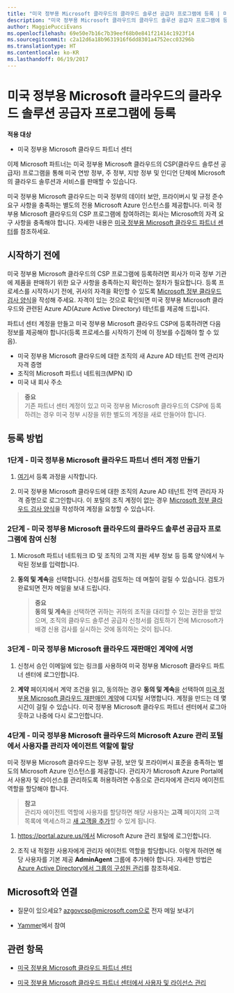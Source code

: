 ```yaml
---
title: "미국 정부용 Microsoft 클라우드의 클라우드 솔루션 공급자 프로그램에 등록 | 미국 정부용 Microsoft 클라우드 파트너 센터"
description: "미국 정부용 Microsoft 클라우드의 클라우드 솔루션 공급자 프로그램에 등록하기 전에 CSP 프로그램 요구 사항에 대해 자세히 알아보세요."
author: MaggiePucciEvans
ms.openlocfilehash: 69e50e7b16c7b39eef68b0e841f21414c1923f14
ms.sourcegitcommit: c2a12d6a18b9631916f6dd8301a4752ecc03296b
ms.translationtype: HT
ms.contentlocale: ko-KR
ms.lasthandoff: 06/19/2017
---
```

# <a name="enroll-in-the-cloud-solution-provider-program-for-microsoft-cloud-for-us-government"></a>미국 정부용 Microsoft 클라우드의 클라우드 솔루션 공급자 프로그램에 등록

**적용 대상**

-  미국 정부용 Microsoft 클라우드 파트너 센터

이제 Microsoft 파트너는 미국 정부용 Microsoft 클라우드의 CSP(클라우드 솔루션 공급자) 프로그램을 통해 미국 연방 정부, 주 정부, 지방 정부 및 인디언 단체에 Microsoft의 클라우드 솔루션과 서비스를 판매할 수 있습니다. 

미국 정부용 Microsoft 클라우드는 미국 정부의 데이터 보안, 프라이버시 및 규정 준수 요구 사항을 충족하는 별도의 전용 Microsoft Azure 인스턴스를 제공합니다. 미국 정부용 Microsoft 클라우드의 CSP 프로그램에 참여하려는 회사는 Microsoft의 자격 요구 사항을 충족해야 합니다. 자세한 내용은 [미국 정부용 Microsoft 클라우드 파트너 센터](partner-center-for-microsoft-us-govt-cloud.md)를 참조하세요.

## <a name="before-you-begin"></a>시작하기 전에

미국 정부용 Microsoft 클라우드의 CSP 프로그램에 등록하려면 회사가 미국 정부 기관에 제품을 판매하기 위한 요구 사항을 충족하는지 확인하는 절차가 필요합니다. 등록 프로세스를 시작하시기 전에, 귀사의 자격을 확인할 수 있도록 [Microsoft 정부 클라우드 검사 양식](http://azuregov.microsoft.com/csp)을 작성해 주세요. 자격이 있는 것으로 확인되면 미국 정부용 Microsoft 클라우드와 관련된 Azure AD(Azure Active Directory) 테넌트를 제공해 드립니다.  

파트너 센터 계정을 만들고 미국 정부용 Microsoft 클라우드 CSP에 등록하려면 다음 정보를 제공해야 합니다(등록 프로세스를 시작하기 전에 이 정보를 수집해야 할 수 있음).

-  미국 정부용 Microsoft 클라우드에 대한 조직의 새 Azure AD 테넌트 전역 관리자 자격 증명
-  조직의 Microsoft 파트너 네트워크(MPN) ID 
-  미국 내 회사 주소

>**중요**<br>
기존 파트너 센터 계정이 있고 미국 정부용 Microsoft 클라우드의 CSP에 등록하려는 경우 미국 정부 시장을 위한 별도의 계정을 새로 만들어야 합니다.

## <a name="how-to-enroll"></a>등록 방법 

### <a name="step-1---create-a-partner-center-account-for-microsoft-cloud-for-us-government"></a>1단계 - 미국 정부용 Microsoft 클라우드 파트너 센터 계정 만들기

1.  [여기](https://partnercenter.microsoft.com/register/resellerusgjoinnow)서 등록 과정을 시작합니다. 

2.  미국 정부용 Microsoft 클라우드에 대한 조직의 Azure AD 테넌트 전역 관리자 자격 증명으로 로그인합니다. 이 포털의 조직 계정이 없는 경우 [Microsoft 정부 클라우드 검사 양식](http://azuregov.microsoft.com/csp)을 작성하여 계정을 요청할 수 있습니다.


### <a name="step-2---apply-to-participate-in-the-cloud-solution-provider-program-for-microsoft-cloud-for-us-government"></a>2단계 - 미국 정부용 Microsoft 클라우드의 클라우드 솔루션 공급자 프로그램에 참여 신청

1.  Microsoft 파트너 네트워크 ID 및 조직의 고객 지원 세부 정보 등 등록 양식에서 누락된 정보를 입력합니다. 

2.  **동의 및 계속**을 선택합니다. 신청서를 검토하는 데 며칠이 걸릴 수 있습니다. 검토가 완료되면 전자 메일을 보내 드립니다.

    >**중요**<br>
    **동의 및 계속**을 선택하면 귀하는 귀하의 조직을 대리할 수 있는 권한을 받았으며, 조직의 클라우드 솔루션 공급자 신청서를 검토하기 전에 Microsoft가 배경 신용 검사를 실시하는 것에 동의하는 것이 됩니다.


### <a name="step-3---sign-the-reseller-agreement-for-microsoft-cloud-for-us-government"></a>3단계 - 미국 정부용 Microsoft 클라우드 재판매인 계약에 서명

1. 신청서 승인 이메일에 있는 링크를 사용하여 미국 정부용 Microsoft 클라우드 파트너 센터에 로그인합니다. 

2. **계약** 페이지에서 계약 조건을 읽고, 동의하는 경우 **동의 및 계속**을 선택하여 [미국 정부용 Microsoft 클라우드 재판매인 계약](https://go.microsoft.com/fwlink/p/?linkid=843364)에 디지털 서명합니다. 계정을 만드는 데 몇 시간이 걸릴 수 있습니다. 미국 정부용 Microsoft 클라우드 파트너 센터에서 로그아웃하고 나중에 다시 로그인합니다.


### <a name="step-4---assign-users-to-the-admin-agent-role-in-the-microsoft-azure-admin-portal-for-microsoft-cloud-for-us-government"></a>4단계 - 미국 정부용 Microsoft 클라우드의 Microsoft Azure 관리 포털에서 사용자를 관리자 에이전트 역할에 할당

미국 정부용 Microsoft 클라우드는 정부 규정, 보안 및 프라이버시 표준을 충족하는 별도의 Microsoft Azure 인스턴스를 제공합니다. 관리자가 Microsoft Azure Portal에서 사용자 및 라이선스를 관리하도록 허용하려면 수동으로 관리자에게 관리자 에이전트 역할을 할당해야 합니다.

>**참고**<br>
관리자 에이전트 역할에 사용자를 할당하면 해당 사용자는 **고객** 페이지의 고객 목록에 액세스하고 [새 고객을 추가](add-a-new-customer.md)할 수 있게 됩니다.   

1.  https://portal.azure.us/에서 Microsoft Azure 관리 포털에 로그인합니다.

2.  조직 내 적절한 사용자에게 관리자 에이전트 역할을 할당합니다. 이렇게 하려면 해당 사용자를 기본 제공 **AdminAgent** 그룹에 추가해야 합니다. 자세한 방법은 [Azure Active Directory에서 그룹의 구성원 관리](https://docs.microsoft.com/azure/active-directory/active-directory-groups-members-azure-portal)를 참조하세요.
 
## <a name="connect-with-us"></a>Microsoft와 연결

- 질문이 있으세요? azgovcsp@microsoft.com으로 전자 메일 보내기

- [Yammer](https://www.yammer.com/cloudpartnercommunity/#/threads/inGroup?type=in_group&feedId=11509777&view=all)에서 참여 

## <a name="related-topics"></a>관련 항목

-  [미국 정부용 Microsoft 클라우드 파트너 센터](partner-center-for-microsoft-us-govt-cloud.md)

-  [미국 정부용 Microsoft 클라우드 파트너 센터에서 사용자 및 라이선스 관리](user-management-in-partner-center-for-microsoft-us-govt-cloud.md)


